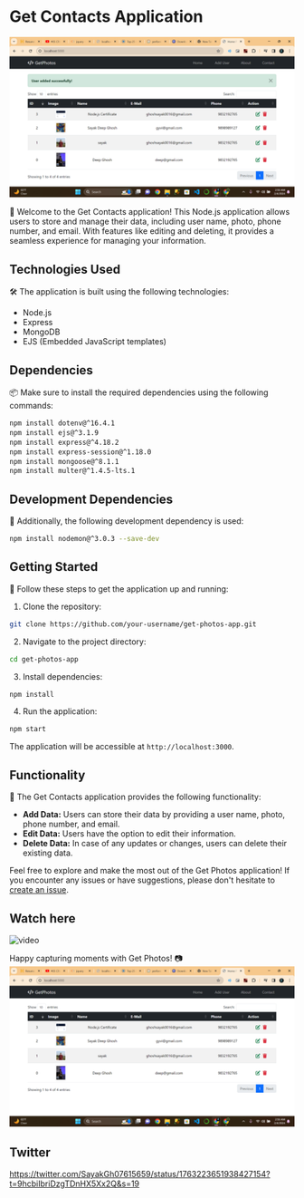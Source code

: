 # Get Contacts Application

![Interface](one.png)

📸 Welcome to the Get Contacts application! This Node.js application
allows users to store and manage their data, including user name, photo,
phone number, and email. With features like editing and deleting, it
provides a seamless experience for managing your information.

## Technologies Used

🛠️ The application is built using the following technologies:

-   Node.js
-   Express
-   MongoDB
-   EJS (Embedded JavaScript templates)

## Dependencies

📦 Make sure to install the required dependencies using the following
commands:

``` bash
npm install dotenv@^16.4.1
npm install ejs@^3.1.9
npm install express@^4.18.2
npm install express-session@^1.18.0
npm install mongoose@^8.1.1
npm install multer@^1.4.5-lts.1
```

## Development Dependencies

🚀 Additionally, the following development dependency is used:

``` bash
npm install nodemon@^3.0.3 --save-dev
```

## Getting Started

🚀 Follow these steps to get the application up and running:

1.  Clone the repository:

``` bash
git clone https://github.com/your-username/get-photos-app.git
```

2.  Navigate to the project directory:

``` bash
cd get-photos-app
```

3.  Install dependencies:

``` bash
npm install
```

4.  Run the application:

``` bash
npm start
```

The application will be accessible at `http://localhost:3000`.

## Functionality

🔧 The Get Contacts application provides the following functionality:

-   **Add Data:** Users can store their data by providing a user name,
    photo, phone number, and email.
-   **Edit Data:** Users have the option to edit their information.
-   **Delete Data:** In case of any updates or changes, users can delete
    their existing data.

Feel free to explore and make the most out of the Get Photos
application! If you encounter any issues or have suggestions, please
don't hesitate to [create an
issue](https://github.com/your-username/get-photos-app/issues).

## Watch here 
![video](https://youtu.be/LEgnIWDpV4k)

Happy capturing moments with Get Photos! 📷
![Sample](two.png)

## Twitter
https://twitter.com/SayakGh07615659/status/1763223651938427154?t=9hcbiIbriDzgTDnHX5Xx2Q&s=19
